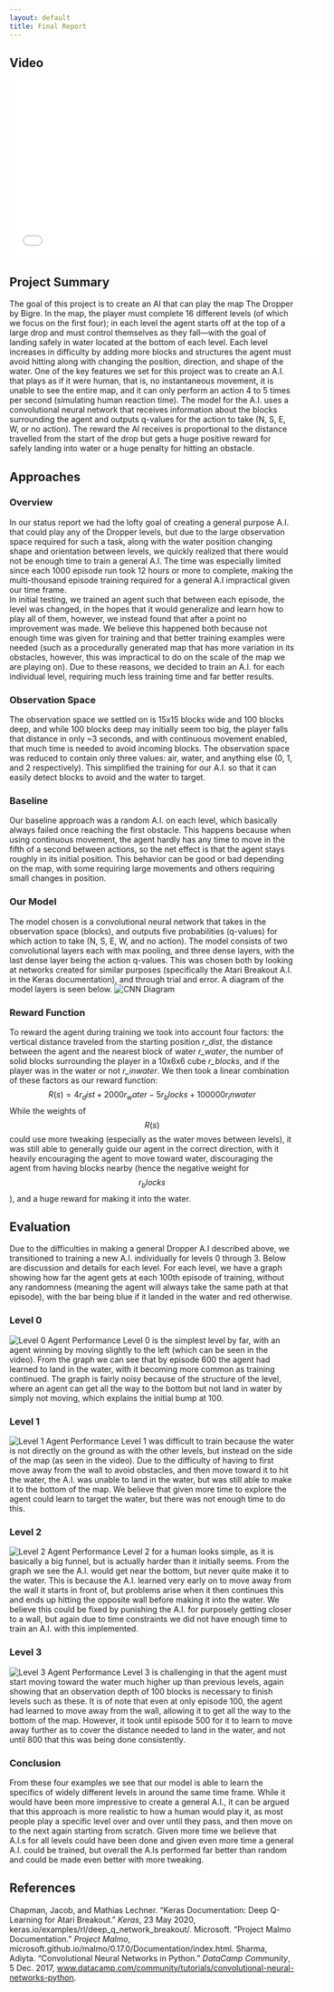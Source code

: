 ```yaml
---
layout: default
title: Final Report
---
```


## Video
<iframe width="560" height="315" src="URL HERE" frameborder="0" allow="accelerometer; autoplay; clipboard-write; encrypted-media; gyroscope; picture-in-picture" allowfullscreen></iframe> 

## Project Summary
The goal of this project is to create an AI that can play the map The Dropper by Bigre. In the map, the player must complete 16 different levels (of which we focus on the first four); in each level the agent starts off at the top of a large drop and must control themselves as they fall—with the goal of landing safely in water located at the bottom of each level.  Each level increases in difficulty by adding more blocks and structures the agent must avoid hitting along with changing the position, direction, and shape of the water.  One of the key features we set for this project was to create an A.I. that plays as if it were human, that is, no instantaneous movement, it is unable to see the entire map, and it can only perform an action 4 to 5 times per second (simulating human reaction time).  The model for the A.I. uses a convolutional neural network that receives information about the blocks surrounding the agent and outputs q-values for the action to take (N, S, E, W, or no action). The reward the AI receives is proportional to the distance travelled from the start of the drop but gets a huge positive reward for safely landing into water or a huge penalty for hitting an obstacle.  
## Approaches

### Overview 
In our status report we had the lofty goal of creating a general purpose A.I. that could play any of the Dropper levels, but due to the large observation space required for such a task, along with the water position changing shape and orientation between levels, we quickly realized that there would not be enough time to train a general A.I.  The time was especially limited since each 1000 episode run took 12 hours or more to complete, making the multi-thousand episode training required for a general A.I impractical given our time frame.  
In initial testing, we trained an agent such that between each episode, the level was changed, in the hopes that it would generalize and learn how to play all of them, however, we instead found that after a point no improvement was made.  We believe this happened both because not enough time was given for training and that better training examples were needed (such as a procedurally generated map that has more variation in its obstacles, however, this was impractical to do on the scale of the map we are playing on).  Due to these reasons, we decided to train an A.I. for each individual level, requiring much less training time and far better results.

### Observation Space
The observation space we settled on is 15x15 blocks wide and 100 blocks deep, and while 100 blocks deep may initially seem too big, the player falls that distance in only ~3 seconds, and with continuous movement enabled, that much time is needed to avoid incoming blocks.  The observation space was reduced to contain only three values: air, water, and anything else (0, 1, and 2 respectively).  This simplified the training for our A.I. so that it can easily detect blocks to avoid and the water to target.

### Baseline
Our baseline approach was a random A.I. on each level, which basically always failed once reaching the first obstacle.  This happens because when using continuous movement, the agent hardly has any time to move in the fifth of a second between actions, so the net effect is that the agent stays roughly in its initial position.  This behavior can be good or bad depending on the map, with some requiring large movements and others requiring small changes in position. 

### Our Model
The model chosen is a convolutional neural network that takes in the observation space (blocks), and outputs five probabilities (q-values) for which action to take (N, S, E, W, and no action).  The model consists of two convolutional layers each with max pooling, and three dense layers, with the last dense layer being the action q-values.  This was chosen both by looking at networks created for similar purposes (specifically the Atari Breakout A.I. in the Keras documentation), and through trial and error.  A diagram of the model layers is seen below.
![CNN Diagram](model_vis.png)

### Reward Function
To reward the agent during training we took into account four factors: the vertical distance traveled from the starting position *r_dist*, the distance between the agent and the nearest block of water *r_water*, the number of solid blocks surrounding the player in a 10x6x6 cube *r_blocks*, and if the player was in the water or not *r_inwater*.  We then took a linear combination of these factors as our reward function:
$$ R(s) = 4r_dist + 2000r_water -5r_blocks + 100000r_inwater $$
While the weights of $$R(s)$$ could use more tweaking (especially as the water moves between levels), it was still able to generally guide our agent in the correct direction, with it heavily encouraging the agent to move toward water, discouraging the agent from having blocks nearby (hence the negative weight for $$r_blocks$$), and a huge reward for making it into the water.
## Evaluation
Due to the difficulties in making a general Dropper A.I described above, we transitioned to training a new A.I. individually for levels 0 through 3.  Below are discussion and details for each level.  For each level, we have a graph showing how far the agent gets at each 100th episode of training, without any randomness (meaning the agent will always take the same path at that episode), with the bar being blue if it landed in the water and red otherwise. 
### Level 0
![Level 0 Agent Performance](lvl_0_test.png)
Level 0 is the simplest level by far, with an agent winning by moving slightly to the left (which can be seen in the video).  From the graph we can see that by episode 600 the agent had learned to land in the water, with it becoming more common as training continued.  The graph is fairly noisy because of the structure of the level, where an agent can get all the way to the bottom but not land in water by simply not moving, which explains the initial bump at 100. 

### Level 1
![Level 1 Agent Performance](lvl_1_test.png)
Level 1 was difficult to train because the water is not directly on the ground as with the other levels, but instead on the side of the map (as seen in the video).  Due to the difficulty of having to first move away from the wall to avoid obstacles, and then move toward it to hit the water, the A.I. was unable to land in the water, but was still able to make it to the bottom of the map.  We believe that given more time to explore the agent could learn to target the water, but there was not enough time to do this.
### Level 2
![Level 2 Agent Performance](lvl_2_test.png)
Level 2 for a human looks simple, as it is basically a big funnel, but is actually harder than it initially seems.  From the graph we see the A.I. would get near the bottom, but never quite make it to the water.  This is because the A.I. learned very early on to move away from the wall it starts in front of, but problems arise when it then continues this and ends up hitting the opposite wall before making it into the water.  We believe this could be fixed by punishing the A.I. for purposely getting closer to a wall, but again due to time constraints we did not have enough time to train an A.I. with this implemented.

### Level 3
![Level 3 Agent Performance](lvl_3_test.png)
Level 3 is challenging in that the agent must start moving toward the water much higher up than previous levels, again showing that an observation depth of 100 blocks is necessary to finish levels such as these.  It is of note that even at only episode 100, the agent had learned to move away from the wall, allowing it to get all the way to the bottom of the map.  However, it took until episode 500 for it to learn to move away further as to cover the distance needed to land in the water, and not until 800 that this was being done consistently.

### Conclusion
From these four examples we see that our model is able to learn the specifics of widely different levels in around the same time frame.  While it would have been more impressive to create a general A.I., it can be argued that this approach is more realistic to how a human would play it, as most people play a specific level over and over until they pass, and then move on to the next again starting from scratch.  Given more time we believe that  A.I.s for all levels could have been done and given even more time a general A.I. could be trained, but overall the A.Is performed far better than random and could be made even better with more tweaking.

## References
Chapman, Jacob, and Mathias Lechner. “Keras Documentation: Deep Q-Learning for Atari Breakout.” *Keras*, 23 May 2020, keras.io/examples/rl/deep_q_network_breakout/.
Microsoft. “Project Malmo Documentation.” *Project Malmo*, microsoft.github.io/malmo/0.17.0/Documentation/index.html.
Sharma, Adiyta. “Convolutional Neural Networks in Python.” *DataCamp Community*, 5 Dec. 2017, www.datacamp.com/community/tutorials/convolutional-neural-networks-python.

